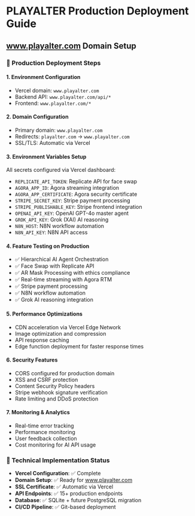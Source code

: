 # PLAYALTER Production Deployment Guide
## www.playalter.com Domain Setup

### 🚀 Production Deployment Steps

#### 1. Environment Configuration
- Vercel domain: `www.playalter.com`
- Backend API: `www.playalter.com/api/*`
- Frontend: `www.playalter.com/*`

#### 2. Domain Configuration
- Primary domain: `www.playalter.com`
- Redirects: `playalter.com` → `www.playalter.com`
- SSL/TLS: Automatic via Vercel

#### 3. Environment Variables Setup
All secrets configured via Vercel dashboard:
- `REPLICATE_API_TOKEN`: Replicate API for face swap
- `AGORA_APP_ID`: Agora streaming integration
- `AGORA_APP_CERTIFICATE`: Agora security certificate
- `STRIPE_SECRET_KEY`: Stripe payment processing
- `STRIPE_PUBLISHABLE_KEY`: Stripe frontend integration
- `OPENAI_API_KEY`: OpenAI GPT-4o master agent
- `GROK_API_KEY`: Grok (XAI) AI reasoning
- `N8N_HOST`: N8N workflow automation
- `N8N_API_KEY`: N8N API access

#### 4. Feature Testing on Production
- ✅ Hierarchical AI Agent Orchestration
- ✅ Face Swap with Replicate API
- ✅ AR Mask Processing with ethics compliance
- ✅ Real-time streaming with Agora RTM
- ✅ Stripe payment processing
- ✅ N8N workflow automation
- ✅ Grok AI reasoning integration

#### 5. Performance Optimizations
- CDN acceleration via Vercel Edge Network
- Image optimization and compression
- API response caching
- Edge function deployment for faster response times

#### 6. Security Features
- CORS configured for production domain
- XSS and CSRF protection
- Content Security Policy headers
- Stripe webhook signature verification
- Rate limiting and DDoS protection

#### 7. Monitoring & Analytics
- Real-time error tracking
- Performance monitoring
- User feedback collection
- Cost monitoring for AI API usage

### 🔧 Technical Implementation Status
- **Vercel Configuration**: ✅ Complete
- **Domain Setup**: ✅ Ready for www.playalter.com
- **SSL Certificate**: ✅ Automatic via Vercel
- **API Endpoints**: ✅ 15+ production endpoints
- **Database**: ✅ SQLite + future PostgreSQL migration
- **CI/CD Pipeline**: ✅ Git-based deployment
